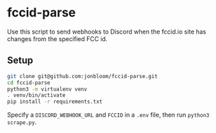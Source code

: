# fccid-parse

Use this script to send webhooks to Discord when the fccid.io site has changes from the specified FCC id.

## Setup
```bash
git clone git@github.com:jonbloom/fccid-parse.git
cd fccid-parse
python3 -m virtualenv venv
. venv/bin/activate
pip install -r requirements.txt
```

Specify a `DISCORD_WEBHOOK_URL` and `FCCID` in a `.env` file, then run `python3 scrape.py`.
